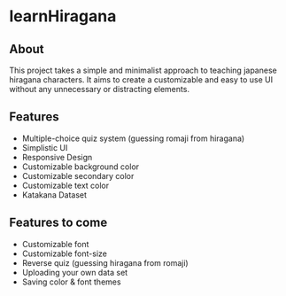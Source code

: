 # learnHiragana
## About
This project takes a simple and minimalist approach to teaching japanese hiragana characters. It aims to create a customizable and easy to use UI without any unnecessary or distracting elements.

## Features

* Multiple-choice quiz system (guessing romaji from hiragana)
* Simplistic UI
* Responsive Design
* Customizable background color
* Customizable secondary color
* Customizable text color
* Katakana Dataset

## Features to come

* Customizable font
* Customizable font-size
* Reverse quiz (guessing hiragana from romaji)
* Uploading your own data set
* Saving color & font themes
